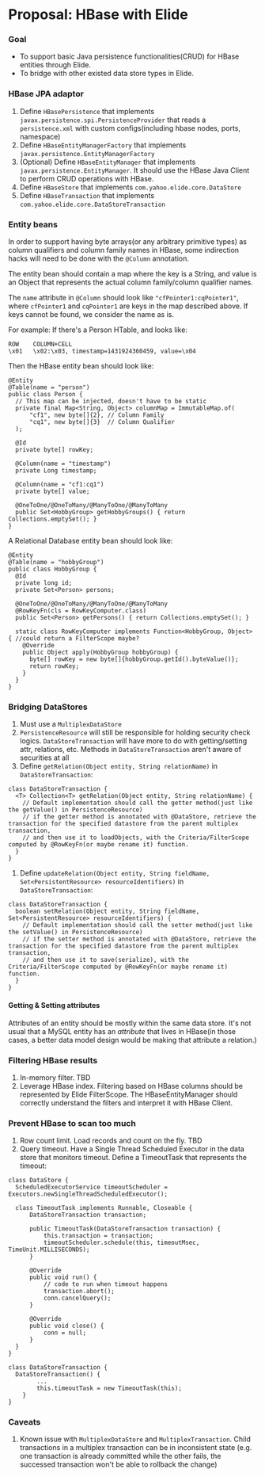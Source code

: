 # Proposal: HBase with Elide

### Goal
- To support basic Java persistence functionalities(CRUD) for HBase entities through Elide.
- To bridge with other existed data store types in Elide.

### HBase JPA adaptor
1. Define `HBasePersistence` that implements `javax.persistence.spi.PersistenceProvider` that reads a `persistence.xml` with custom configs(including hbase nodes, ports, namespace)
1. Define `HBaseEntityManagerFactory` that implements `javax.persistence.EntityManagerFactory`
1. (Optional) Define `HBaseEntityManager` that implements `javax.persistence.EntityManager`. It should use the HBase Java Client to perform CRUD operations with HBase.
1. Define `HBaseStore` that implements `com.yahoo.elide.core.DataStore`
1. Define `HBaseTransaction` that implements `com.yahoo.elide.core.DataStoreTransaction`

### Entity beans
In order to support having byte arrays(or any arbitrary primitive types) as column qualifiers and column family names in HBase, some indirection hacks will need to be done with the `@Column` annotation.

The entity bean should contain a map where the key is a String, and value is an Object that represents the actual column family/column qualifier names.

The `name` attribute in `@Column` should look like `"cfPointer1:cqPointer1"`, where `cfPointer1` and `cqPointer1` are keys in the map described above. If keys cannot be found, we consider the name as is.

For example:
If there's a Person HTable, and looks like:  
```
ROW    COLUMN+CELL
\x01   \x02:\x03, timestamp=1431924360459, value=\x04
```

Then the HBase entity bean should look like:
```
@Entity
@Table(name = "person")
public class Person {
  // This map can be injected, doesn't have to be static
  private final Map<String, Object> columnMap = ImmutableMap.of(
      "cf1", new byte[]{2}, // Column Family
      "cq1", new byte[]{3}  // Column Qualifier
  );

  @Id
  private byte[] rowKey;

  @Column(name = "timestamp")
  private Long timestamp;

  @Column(name = "cf1:cq1")
  private byte[] value;

  @OneToOne/@OneToMany/@ManyToOne/@ManyToMany
  public Set<HobbyGroup> getHobbyGroups() { return Collections.emptySet(); }
}
```

A Relational Database entity bean should look like:
```
@Entity
@Table(name = "hobbyGroup")
public class HobbyGroup {
  @Id
  private long id;
  private Set<Person> persons;

  @OneToOne/@OneToMany/@ManyToOne/@ManyToMany
  @RowKeyFn(cls = RowKeyComputer.class)
  public Set<Person> getPersons() { return Collections.emptySet(); }

  static class RowKeyComputer implements Function<HobbyGroup, Object> { //could return a FilterScope maybe?
    @Override
    public Object apply(HobbyGroup hobbyGroup) {
      byte[] rowKey = new byte[]{hobbyGroup.getId().byteValue()};
      return rowKey;
    }
  }
}
```

### Bridging DataStores
1. Must use a `MultiplexDataStore`
1. `PersistenceResource` will still be responsible for holding security check logics. `DataStoreTransaction` will have more to do with getting/setting attr, relations, etc. Methods in `DataStoreTransaction` aren't aware of securities at all
1. Define `getRelation(Object entity, String relationName)` in `DataStoreTransaction`:
```
class DataStoreTransaction {
  <T> Collection<T> getRelation(Object entity, String relationName) {
    // Default implementation should call the getter method(just like the getValue() in PersistenceResource)
    // if the getter method is annotated with @DataStore, retrieve the transaction for the specified datastore from the parent multiplex transaction,
    // and then use it to loadObjects, with the Criteria/FilterScope computed by @RowKeyFn(or maybe rename it) function.
  }
}
```
1. Define `updateRelation(Object entity, String fieldName, Set<PersistentResource> resourceIdentifiers)` in `DataStoreTransaction`:
```
class DataStoreTransaction {
  boolean setRelation(Object entity, String fieldName, Set<PersistentResource> resourceIdentifiers) {
    // Default implementation should call the setter method(just like the setValue() in PersistenceResource)
    // if the setter method is annotated with @DataStore, retrieve the transaction for the specified datastore from the parent multiplex transaction,
    // and then use it to save(serialize), with the Criteria/FilterScope computed by @RowKeyFn(or maybe rename it) function.
  }
}
```

#### Getting & Setting attributes
Attributes of an entity should be mostly within the same data store. It's not usual that a MySQL entity has an *attribute* that lives in HBase(in those cases, a better data model design would be making that attribute a relation.)

### Filtering HBase results
1. In-memory filter. TBD
1. Leverage HBase index. Filtering based on HBase columns should be represented by Elide FilterScope. The HBaseEntityManager should correctly understand the filters and interpret it with HBase Client.

### Prevent HBase to scan too much
1. Row count limit. Load records and count on the fly. TBD
1. Query timeout. Have a Single Thread Scheduled Executor in the data store that monitors timeout. Define a TimeoutTask that represents the timeout:
  ```
  class DataStore {
    ScheduledExecutorService timeoutScheduler = Executors.newSingleThreadScheduledExecutor();

    class TimeoutTask implements Runnable, Closeable {
        DataStoreTransaction transaction;

        public TimeoutTask(DataStoreTransaction transaction) {
            this.transaction = transaction;
            timeoutScheduler.schedule(this, timeoutMsec, TimeUnit.MILLISECONDS);
        }

        @Override
        public void run() {
            // code to run when timeout happens
            transaction.abort();
            conn.cancelQuery();
        }

        @Override
        public void close() {
            conn = null;
        }
    }
  }

  class DataStoreTransaction {
    DataStoreTransaction() {
          ...
          this.timeoutTask = new TimeoutTask(this);
      }
  }
  ```

### Caveats
1. Known issue with `MultiplexDataStore` and `MultiplexTransaction`. Child transactions in a multiplex transaction can be in inconsistent state (e.g. one transaction is already committed while the other fails, the successed transaction won't be able to rollback the change)
